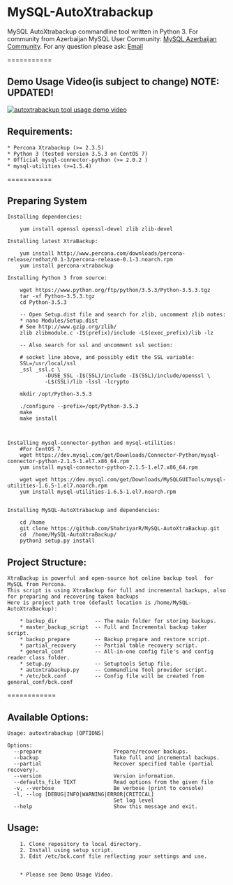 MySQL-AutoXtrabackup
====================

MySQL AutoXtrabackup commandline tool written in Python 3.
For community from Azerbaijan MySQL User Community: [MySQL Azerbaijan Community](http://mysql.az/).
For any question please ask: [Email](mailto:rzayev.shahriyar@yandex.com)

===========

Demo Usage Video(is subject to change) NOTE: UPDATED!
--------------------------------------

[![autoxtrabackup tool usage demo video](http://img.youtube.com/vi/ODfbz1bRKfY/0.jpg)](https://www.youtube.com/watch?v=ODfbz1bRKfY)


Requirements:
-------------

    * Percona Xtrabackup (>= 2.3.5)
    * Python 3 (tested version 3.5.3 on CentOS 7)
    * Official mysql-connector-python (>= 2.0.2 )
    * mysql-utilities (>=1.5.4)

===========

Preparing System
-----------------

    Installing dependencies:

        yum install openssl openssl-devel zlib zlib-devel
        
    Installing latest XtraBackup:
        
        yum install http://www.percona.com/downloads/percona-release/redhat/0.1-3/percona-release-0.1-3.noarch.rpm
        yum install percona-xtrabackup

    Installing Python 3 from source:

        wget https://www.python.org/ftp/python/3.5.3/Python-3.5.3.tgz
        tar -xf Python-3.5.3.tgz
        cd Python-3.5.3
        
        -- Open Setup.dist file and search for zlib, uncomment zlib notes:
        * nano Modules/Setup.dist
        # See http://www.gzip.org/zlib/
        zlib zlibmodule.c -I$(prefix)/include -L$(exec_prefix)/lib -lz

        -- Also search for ssl and uncomment ssl section:
        
        # socket line above, and possibly edit the SSL variable:
        SSL=/usr/local/ssl
        _ssl _ssl.c \
	            -DUSE_SSL -I$(SSL)/include -I$(SSL)/include/openssl \
                -L$(SSL)/lib -lssl -lcrypto

        mkdir /opt/Python-3.5.3
        
        ./configure --prefix=/opt/Python-3.5.3
        make
        make install
    
    
    
    Installing mysql-connector-python and mysql-utilities:
        #For CentOS 7.
        wget https://dev.mysql.com/get/Downloads/Connector-Python/mysql-connector-python-2.1.5-1.el7.x86_64.rpm
        yum install mysql-connector-python-2.1.5-1.el7.x86_64.rpm
        
        wget wget https://dev.mysql.com/get/Downloads/MySQLGUITools/mysql-utilities-1.6.5-1.el7.noarch.rpm
        yum install mysql-utilities-1.6.5-1.el7.noarch.rpm
        
    
    Installing MySQL-AutoXtrabackup and dependencies:
        
        cd /home
        git clone https://github.com/ShahriyarR/MySQL-AutoXtraBackup.git
        cd  /home/MySQL-AutoXtraBackup/
        python3 setup.py install
    

        
Project Structure:
------------------
    
    XtraBackup is powerful and open-source hot online backup tool  for MySQL from Percona.
    This script is using XtraBackup for full and incremental backups, also for preparing and recovering taken backups
    Here is project path tree (default location is /home/MySQL-AutoXtraBackup):
        
        * backup_dir 			-- The main folder for storing backups.
        * master_backup_script	-- Full and Incremental backup taker script.
        * backup_prepare		-- Backup prepare and restore script.
        * partial_recovery		-- Partial table recovery script.
		* general_conf			-- All-in-one config file's and config reader class folder.
    	* setup.py				-- Setuptools Setup file.
    	* autoxtrabackup.py		-- Commandline Tool provider script.
    	* /etc/bck.conf         -- Config file will be created from general_conf/bck.conf

============


Available Options:
-----------------
    Usage: autoxtrabackup [OPTIONS]

    Options:
      --prepare                       Prepare/recover backups.
      --backup                        Take full and incremental backups.
      --partial                       Recover specified table (partial recovery).
      --version                       Version information.
      --defaults_file TEXT            Read options from the given file
      -v, --verbose                   Be verbose (print to console)
      -l, --log [DEBUG|INFO|WARNING|ERROR|CRITICAL]
                                      Set log level
      --help                          Show this message and exit.


Usage:
-----
        1. Clone repository to local directory. 
        2. Install using setup script.
        3. Edit /etc/bck.conf file reflecting your settings and use.
		
		
		* Please see Demo Usage Video.
		